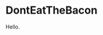 <h1>DontEatTheBacon</h1>
<p>Hello.</p>

<!---
DontEatTheBacon/DontEatTheBacon is a ✨ special ✨ repository because its `README.md` (this file) appears on your GitHub profile.
You can click the Preview link to take a look at your changes.
--->
